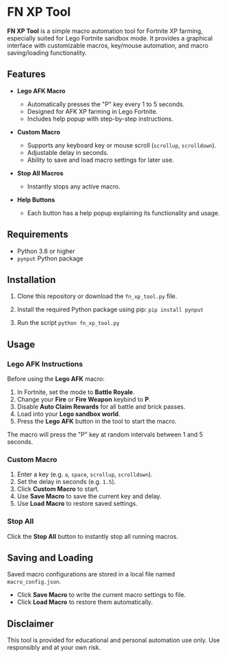 # FN XP Tool

**FN XP Tool** is a simple macro automation tool for Fortnite XP farming, especially suited for Lego Fortnite sandbox mode. It provides a graphical interface with customizable macros, key/mouse automation, and macro saving/loading functionality.

## Features

- **Lego AFK Macro**
  - Automatically presses the "P" key every 1 to 5 seconds.
  - Designed for AFK XP farming in Lego Fortnite.
  - Includes help popup with step-by-step instructions.

- **Custom Macro**
  - Supports any keyboard key or mouse scroll (`scrollup`, `scrolldown`).
  - Adjustable delay in seconds.
  - Ability to save and load macro settings for later use.

- **Stop All Macros**
  - Instantly stops any active macro.

- **Help Buttons**
  - Each button has a help popup explaining its functionality and usage.

## Requirements

- Python 3.8 or higher
- `pynput` Python package

## Installation

1. Clone this repository or download the `fn_xp_tool.py` file.

2. Install the required Python package using pip:
`pip install pynput`

3. Run the script
`python fn_xp_tool.py`

## Usage

### Lego AFK Instructions

Before using the **Lego AFK** macro:

1. In Fortnite, set the mode to **Battle Royale**.
2. Change your **Fire** or **Fire Weapon** keybind to **P**.
3. Disable **Auto Claim Rewards** for all battle and brick passes.
4. Load into your **Lego sandbox world**.
5. Press the **Lego AFK** button in the tool to start the macro.

The macro will press the "P" key at random intervals between 1 and 5 seconds.

### Custom Macro

1. Enter a key (e.g. `a`, `space`, `scrollup`, `scrolldown`).
2. Set the delay in seconds (e.g. `1.5`).
3. Click **Custom Macro** to start.
4. Use **Save Macro** to save the current key and delay.
5. Use **Load Macro** to restore saved settings.

### Stop All

Click the **Stop All** button to instantly stop all running macros.

## Saving and Loading

Saved macro configurations are stored in a local file named `macro_config.json`.

- Click **Save Macro** to write the current macro settings to file.
- Click **Load Macro** to restore them automatically.

## Disclaimer

This tool is provided for educational and personal automation use only. Use responsibly and at your own risk.

